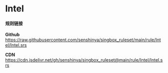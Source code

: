 # Intel

#### 规则链接

**Github**
https://raw.githubusercontent.com/senshinya/singbox_ruleset/main/rule/Intel/Intel.srs

**CDN**
https://cdn.jsdelivr.net/gh/senshinya/singbox_ruleset@main/rule/Intel/Intel.srs